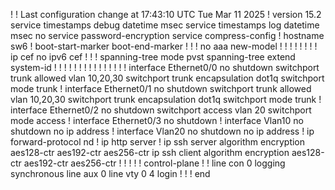
!
! Last configuration change at 17:43:10 UTC Tue Mar 11 2025
!
version 15.2
service timestamps debug datetime msec
service timestamps log datetime msec
no service password-encryption
service compress-config
!
hostname sw6
!
boot-start-marker
boot-end-marker
!
!
!
no aaa new-model
!
!
!
!
!
!
!
!
ip cef
no ipv6 cef
!
!
!
spanning-tree mode pvst
spanning-tree extend system-id
!
!
! 
!
!
!
!
!
!
!
!
!
!
!
!
interface Ethernet0/0
 no shutdown
 switchport trunk allowed vlan 10,20,30
 switchport trunk encapsulation dot1q
 switchport mode trunk
!
interface Ethernet0/1
 no shutdown
 switchport trunk allowed vlan 10,20,30
 switchport trunk encapsulation dot1q
 switchport mode trunk
!
interface Ethernet0/2
 no shutdown
 switchport access vlan 20
 switchport mode access
!
interface Ethernet0/3
 no shutdown
!
interface Vlan10
 no shutdown
 no ip address
!
interface Vlan20
 no shutdown
 no ip address
!
ip forward-protocol nd
!
ip http server
!
ip ssh server algorithm encryption aes128-ctr aes192-ctr aes256-ctr
ip ssh client algorithm encryption aes128-ctr aes192-ctr aes256-ctr
!
!
!
!
!
control-plane
!
!
line con 0
 logging synchronous
line aux 0
line vty 0 4
 login
!
!
!
end

